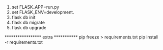 1. set FLASK_APP=run.py
2. set FLASK_ENV=development.
3. flask db init
4. flask db migrate
5. flask db upgrade


***************** extra ***********
pip freeze > requirements.txt
pip install -r requirements.txt